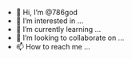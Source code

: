 - 👋 Hi, I’m @786god
- 👀 I’m interested in ...
- 🌱 I’m currently learning ...
- 💞️ I’m looking to collaborate on ...
- 📫 How to reach me ...

<!---
786god/786god is a ✨ special ✨ repository because its `README.md` (this file) appears on your GitHub profile.
You can click the Preview link to take a look at your changes.
--->
